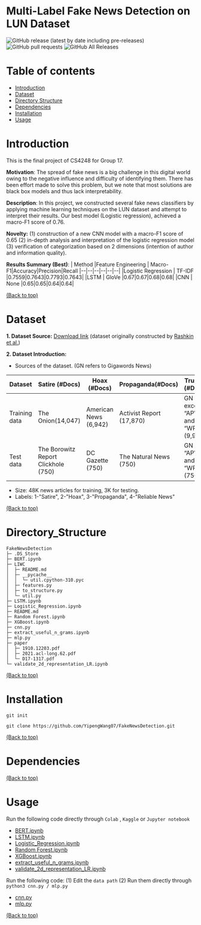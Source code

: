 # Multi-Label Fake News Detection on LUN Dataset

<!-- Add buttons here -->
![GitHub release (latest by date including pre-releases)](https://img.shields.io/github/v/release/navendu-pottekkat/awesome-readme?include_prereleases)  ![GitHub pull requests](https://img.shields.io/github/issues-pr/navendu-pottekkat/awesome-readme)  ![GitHub All Releases](https://img.shields.io/github/downloads/navendu-pottekkat/awesome-readme/total)

# Table of contents
- [Introduction](#introduction)
- [Dataset](#dataset)
- [Directory Structure](#directory_structure)
- [Dependencies](#dependencies)
- [Installation](#installation)
- [Usage](#usage)

# Introduction

This is the final project of CS4248 for Group 17. 

**Motivation**: The spread of fake news is a big challenge in this digital world owing to the negative influence and difficulty of identifying them. There has been effort made to solve this problem, but we note that most solutions are black box models and thus lack interpretability. 

**Description**: In this project, we constructed several fake news classifiers by applying machine learning techniques on the LUN dataset and attempt to interpret their results. Our best model (Logistic regression), achieved a macro-F1 score of 0.76. 

**Novelty:**  (1) construction of a new CNN model with a macro-F1 score of 0.65 (2) in-depth analysis and interpretation of the logistic regression model (3)  verification of categorization based on 2 dimensions (intention of author and information quality).

**Results Summary (Best)**:
| Method |Feature Engineering | Macro-F1|Accuracy|Precision|Recall
|--|--|--|--|--|--|
|Logistic Regression | TF-IDF |0.7559|0.7643|0.7793|0.7643|
|LSTM | GloVe |0.67|0.67|0.68|0.68|
|CNN | None |0.65|0.65|0.64|0.64|

[(Back to top)](#table-of-contents)

# Dataset

**1. Dataset Source:**  [Download link](https://github.com/BUPT-GAMMA/CompareNet_FakeNewsDetection/releases/tag/dataset) (dataset originally constructed by [Rashkin et al.](https://aclanthology.org/D17-1317.pdf))

**2. Dataset Introduction:**

 - Sources of the dataset. (GN refers to Gigawords News)

|**Dataset**  |**Satire (#Docs)**  |**Hoax (#Docs)**|**Propaganda(#Docs)**|**Trusted (#Docs)**|
|--|--|--|--|--|
| Training data | The Onion(14,047) |American News (6,942)|Activist Report (17,870)|GN except “APW” and “WPB” (9,995)|
| Test data | The Borowitz Report Clickhole (750)|DC Gazette (750)|The Natural News (750)|GN only “APW” and “WPB” (750)|

 - Size: 48K news articles for training, 3K for testing.
 - Labels: 1-"Satire", 2-"Hoax", 3-"Propaganda", 4-"Reliable News"

[(Back to top)](#table-of-contents)

# Directory_Structure

```
FakeNewsDetection
├─ .DS_Store
├─ BERT.ipynb
├─ LIWC
│  ├─ README.md
│  ├─ __pycache__
│  │  └─ util.cpython-310.pyc
│  ├─ features.py
│  ├─ to_structure.py
│  └─ util.py
├─ LSTM.ipynb
├─ Logistic_Regression.ipynb
├─ README.md
├─ Random Forest.ipynb
├─ XGBoost.ipynb
├─ cnn.py
├─ extract_useful_n_grams.ipynb
├─ mlp.py
├─ paper
│  ├─ 1910.12203.pdf
│  ├─ 2021.acl-long.62.pdf
│  └─ D17-1317.pdf
└─ validate_2d_representation_LR.ipynb

```
[(Back to top)](#table-of-contents)

# Installation

```git init```

```git clone https://github.com/YipengWang07/FakeNewsDetection.git```

[(Back to top)](#table-of-contents)

# Dependencies


[(Back to top)](#table-of-contents)


# Usage

Run the following code directly through `Colab` , `Kaggle` or `Jupyter notebook`
 - [BERT.ipynb](https://github.com/YipengWang07/FakeNewsDetection/blob/main/BERT.ipynb)
 - [LSTM.ipynb](https://github.com/YipengWang07/FakeNewsDetection/blob/main/LSTM.ipynb)
 - [Logistic_Regression.ipynb](https://github.com/YipengWang07/FakeNewsDetection/blob/main/Logistic_Regression.ipynb)
 - [Random Forest.ipynb](https://github.com/YipengWang07/FakeNewsDetection/blob/main/Random%20Forest.ipynb)
 - [XGBoost.ipynb](https://github.com/YipengWang07/FakeNewsDetection/blob/main/XGBoost.ipynb)
 - [extract_useful_n_grams.ipynb](https://github.com/YipengWang07/FakeNewsDetection/blob/main/extract_useful_n_grams.ipynb)
 - [validate_2d_representation_LR.ipynb](https://github.com/YipengWang07/FakeNewsDetection/blob/main/validate_2d_representation_LR.ipynb)

Run the following code: (1) Edit the `data path` (2) Run them directly through `python3 cnn.py / mlp.py`
 - [cnn.py](https://github.com/YipengWang07/FakeNewsDetection/blob/main/cnn.py)
 - [mlp.py](https://github.com/YipengWang07/FakeNewsDetection/blob/main/mlp.py)

[(Back to top)](#table-of-contents)

